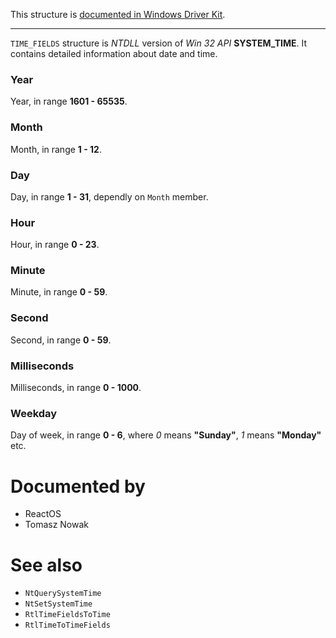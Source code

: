 This structure is [documented in Windows Driver Kit](https://learn.microsoft.com/en-us/windows-hardware/drivers/ddi/wdm/ns-wdm-time_fields).

---

`TIME_FIELDS` structure is *NTDLL* version of *Win 32 API* **SYSTEM_TIME**. It contains detailed information about date and time.

### Year

Year, in range **1601 - 65535**.

### Month

Month, in range **1 - 12**.

### Day

Day, in range **1 - 31**, dependly on `Month` member.

### Hour

Hour, in range **0 - 23**.

### Minute

Minute, in range **0 - 59**.

### Second

Second, in range **0 - 59**.

### Milliseconds

Milliseconds, in range **0 - 1000**.

### Weekday

Day of week, in range **0 - 6**, where *0* means **"Sunday"**, *1* means **"Monday"** etc.

# Documented by

* ReactOS
* Tomasz Nowak

# See also

* `NtQuerySystemTime`
* `NtSetSystemTime`
* `RtlTimeFieldsToTime`
* `RtlTimeToTimeFields`
